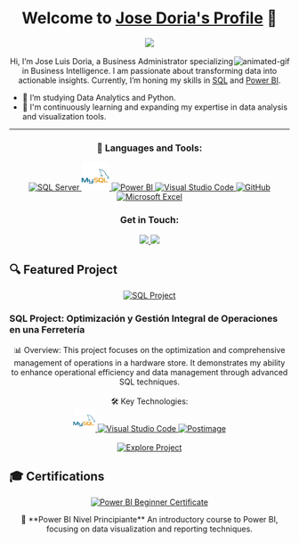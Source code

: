 <p align="center">
  <h1 align="center">Welcome to <a href="https://github.com/Josedoria93">Jose Doria's Profile</a> 👋</h1>
  <p align="center">
    <a href="https://github.com/DenverCoder1/readme-typing-svg">
      <img src="https://readme-typing-svg.herokuapp.com?font=IBM+Plex+Sans&color=F72EE2&size=25&lines=Welcome+to+my+GitHub+Profile!;Business+Administrator+specialized+in+Business+Intelligence;Currently+learning+SQL+and+Power+BI" />
    </a>
  </p>
</p>

<p align="center">
  <img align="right" src="https://media.giphy.com/media/M9gbBd9nbDrOTu1Mqx/giphy.gif" alt="animated-gif">
</p>
<p align="center">
  Hi, I’m Jose Luis Doria, a Business Administrator specializing in Business Intelligence. I am passionate about transforming data into actionable insights. Currently, I’m honing my skills in <a href="https://www.microsoft.com/en-us/sql-server" target="_blank">SQL</a> and <a href="https://powerbi.microsoft.com/" target="_blank">Power BI</a>.
</p>
<ul>
  <li>🎒 I’m studying  Data Analytics and Python.</li>
  <li>🌱 I'm continuously learning and expanding my expertise in data analysis and visualization tools.</li>
</ul>

<hr>

<h3 align="center">
🤖 Languages and Tools:</h3>
<p align="center">
  <a href="https://www.microsoft.com/en-us/sql-server" target="_blank">
    <img src="https://www.svgrepo.com/show/303229/microsoft-sql-server-logo.svg" alt="SQL Server" width="50" height="50"/>
  </a>
  <a href="https://www.mysql.com/" target="_blank">
    <img src="https://raw.githubusercontent.com/devicons/devicon/master/icons/mysql/mysql-original-wordmark.svg" alt="MySQL" width="50" height="50"/>
  </a>
  <a href="https://powerbi.microsoft.com/en-us/" target="_blank">
    <img src="https://d11wkw82a69pyn.cloudfront.net/wm-reply/siteassets/images/power%20bi.png" alt="Power BI" width="43" height="40"/>
  </a>
   <a href="https://code.visualstudio.com/" target="_blank">
      <img src="https://img.icons8.com/color/48/000000/visual-studio-code-2019.png" alt="Visual Studio Code" width="30" height="30"/>
    </a>
  <a href="https://github.com/" target="_blank">
    <img src="https://img.shields.io/badge/GitHub-181717?style=for-the-badge&logo=github&logoColor=white" alt="GitHub" width="60" height="40"/>
  </a>
 <a href="https://www.microsoft.com/en-us/microsoft-365/excel" target="_blank">
    <img src="https://img.shields.io/badge/Microsoft_Excel-217346?style=for-the-badge&logo=microsoft-excel&logoColor=white" alt="Microsoft Excel"/>
  </a>
</p>

<h3 align="center">Get in Touch:</h3>
<p align="center">
   <a href="https://www.linkedin.com/in/josedoriap/" target="_blank">
    <img src="https://img.shields.io/badge/linkedin-%230077B5.svg?&style=for-the-badge&logo=linkedin&logoColor=white" height=35>
  </a>
  <a href="mailto:joseluisdoria7@gmail.com">
    <img src="https://img.shields.io/badge/Gmail-333333?style=for-the-badge&logo=gmail&logoColor=red" height=35>
  </a>
</p>

## 🔍 Featured Project

<p align="center">
  <a href="https://github.com/Josedoria93/sql_project" target="_blank">
    <img src="https://img.shields.io/badge/SQL_Project-007ACC?style=for-the-badge&logo=github&logoColor=white" alt="SQL Project"/>
  </a>
</p>

### SQL Project: Optimización y Gestión Integral de Operaciones en una Ferretería

<p align="center">
  📊 Overview: This project focuses on the optimization and comprehensive management of operations in a hardware store. It demonstrates my ability to enhance operational efficiency and data management through advanced SQL techniques.
  <br><br>
  🛠️ Key Technologies:
  <br>
  <a href="https://www.mysql.com/" target="_blank">
    <img src="https://raw.githubusercontent.com/devicons/devicon/master/icons/mysql/mysql-original-wordmark.svg" alt="MySQL" width="40" height="40"/>
  </a>
  <a href="https://code.visualstudio.com/" target="_blank">
    <img src="https://img.icons8.com/color/48/000000/visual-studio-code-2019.png" alt="Visual Studio Code" width="40" height="40"/>
  </a>
  <a href="https://postimages.org/" target="_blank">
    <img src="https://postimg.cc/4g39sGRJ" alt="Postimage" width="40" height="40"/>
  </a>
  <br><br>
  <a href="https://github.com/Josedoria93/sql_project" target="_blank">
    <img src="https://img.shields.io/badge/Explore%20Project-Click%20Here-brightgreen?style=flat&logo=github" alt="Explore Project"/>
  </a>
</p>

## 🎓 Certifications
<p align="center"> <a href="https://app.kajabi.com/certificates/c5c14003" target="_blank"> <img src="https://img.shields.io/badge/Power_BI_Beginner-0078D4?style=for-the-badge&logo=Microsoft-Power-BI&logoColor=white" alt="Power BI Beginner Certificate" height="40"> </a> </p> <p align="center"> 📜 **Power BI Nivel Principiante** An introductory course to Power BI, focusing on data visualization and reporting techniques. </p>









